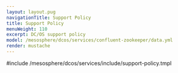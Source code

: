 ```yaml
---
layout: layout.pug
navigationTitle: Support Policy
title: Support Policy
menuWeight: 110
excerpt: DC/OS support policy
model: /mesosphere/dcos/services/confluent-zookeeper/data.yml
render: mustache
---
```


#include /mesosphere/dcos/services/include/support-policy.tmpl
